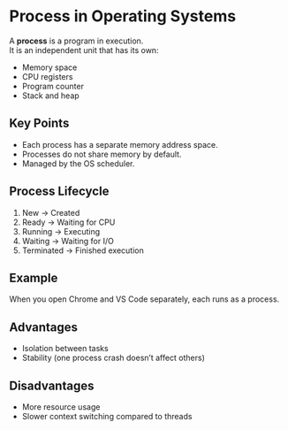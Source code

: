 # Process in Operating Systems

A **process** is a program in execution.  
It is an independent unit that has its own:
- Memory space
- CPU registers
- Program counter
- Stack and heap

## Key Points
- Each process has a separate memory address space.
- Processes do not share memory by default.
- Managed by the OS scheduler.

## Process Lifecycle
1. New → Created
2. Ready → Waiting for CPU
3. Running → Executing
4. Waiting → Waiting for I/O
5. Terminated → Finished execution

## Example
When you open Chrome and VS Code separately, each runs as a process.

## Advantages
- Isolation between tasks
- Stability (one process crash doesn’t affect others)

## Disadvantages
- More resource usage
- Slower context switching compared to threads
